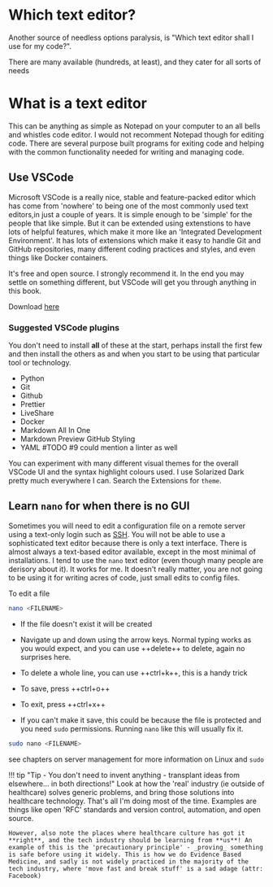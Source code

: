 # Which text editor?

Another source of needless options paralysis, is "Which text editor shall I use for my code?".

There are many available (hundreds, at least), and they cater for all sorts of needs 

# What is a text editor

This can be anything as simple as Notepad on your computer to an all bells and whistles code editor. I would not recomment Notepad though for editing code. There are several purpose built programs for exiting code and helping with the common functionality needed for writing and managing code.

## Use VSCode

Microsoft VSCode is a really nice, stable and feature-packed editor which has come from 'nowhere' to being one of the most commonly used text editors,in just a couple of years. It is simple enough to be 'simple' for the people that like simple. But it can be extended using extenstions to have lots of helpful features, which make it more like an 'Integrated Development Environment'. It has lots of extensions which make it easy to handle Git and GitHub repositories, many different coding practices and styles, and even things like Docker containers.

It's free and open source. I strongly recommend it. In the end you may settle on something different, but VSCode will get you through anything in this book.

Download [here](https://code.visualstudio.com/download)

### Suggested VSCode plugins

You don't need to install **all** of these at the start, perhaps install the first few and then install the others as and when you start to be using that particular tool or technology.

* Python
* Git 
* Github
* Prettier
* LiveShare
* Docker
* Markdown All In One
* Markdown Preview GitHub Styling
* YAML
#TODO #9 could mention a linter as well

You can experiment with many different visual themes for the overall VSCode UI and the syntax highlight colours used. I use Solarized Dark pretty much everywhere I can. Search the Extensions for `theme`.

## Learn `nano` for when there is no GUI

Sometimes you will need to edit a configuration file on a remote server using a text-only login such as [SSH](). You will not be able to use a sophisticated text editor because there is only a text interface. There is almost always a text-based editor available, except in the most minimal of installations. I tend to use the `nano` text editor (even though many people are derisory about it). It works for me. It doesn't really matter, you are not going to be using it for writing acres of code, just small edits to config files.

To edit a file

``` bash
nano <FILENAME>
```

* If the file doesn't exist it will be created

* Navigate up and down using the arrow keys. Normal typing works as you would expect, and you can use ++delete++ to delete, again no surprises here.

* To delete a whole line, you can use ++ctrl+k++, this is a handy trick

* To save, press ++ctrl+o++

* To exit, press ++ctrl+x++

* If you can't make it save, this could be because the file is protected and you need `sudo` permissions. Running `nano` like this will usually fix it.

``` bash
sudo nano <FILENAME>
```

see chapters on server management for more information on Linux and `sudo`

!!! tip "Tip - You don't need to invent anything - transplant ideas from elsewhere... in both directions!"
    Look at how the 'real' industry (ie outside of healthcare) solves generic problems, and bring those solutions into healthcare technology. That's all I'm doing most of the time. Examples are things like open 'RFC' standards and version control, automation, and open source.
    
    However, also note the places where healthcare culture has got it **right**, and the tech industry should be learning from **us**! An example of this is the 'precautionary principle' - _proving_ something is safe before using it widely. This is how we do Evidence Based Medicine, and sadly is not widely practiced in the majority of the tech industry, where 'move fast and break stuff' is a sad adage (attr: Facebook)
